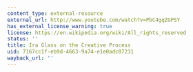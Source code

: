 ```yaml
---
content_type: external-resource
external_url: http://www.youtube.com/watch?v=PbC4gqZGPSY
has_external_license_warning: true
license: https://en.wikipedia.org/wiki/All_rights_reserved
status: ''
title: Ira Glass on the Creative Process
uid: 7167cc1f-eb9d-4663-9a74-e1e0adc87231
wayback_url: ''
---
```


